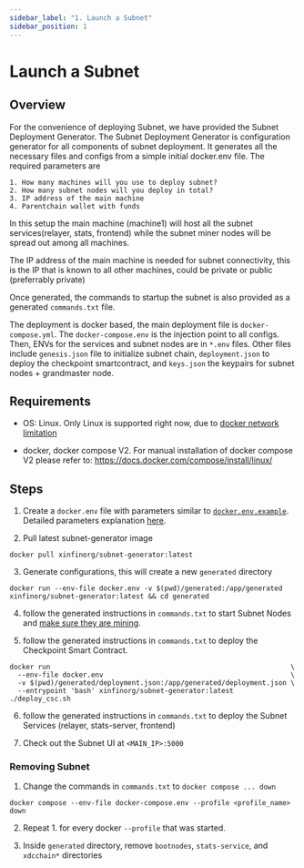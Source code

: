 ```yaml
---
sidebar_label: "1. Launch a Subnet"
sidebar_position: 1
---
```


# Launch a Subnet

## Overview
  For the convenience of deploying Subnet, we have provided the Subnet Deployment Generator. The Subnet Deployment Generator is configuration generator for all components of subnet deployment. It generates all the necessary files and configs from a simple initial docker.env file. The required parameters are 

    1. How many machines will you use to deploy subnet?
    2. How many subnet nodes will you deploy in total?
    3. IP address of the main machine
    4. Parentchain wallet with funds

  In this setup the main machine (machine1) will host all the subnet services(relayer, stats, frontend) while the subnet miner nodes will be spread out among all machines.
  
  The IP address of the main machine is needed for subnet connectivity, this is the IP that is known to all other machines, could be private or public (preferrably private)

  Once generated, the commands to startup the subnet is also provided as a generated `commands.txt` file.

  The deployment is docker based, the main deployment file is `docker-compose.yml`. The `docker-compose.env` is the injection point to all configs. Then, ENVs for the services and subnet nodes are in `*.env` files. Other files include `genesis.json` file to initialize subnet chain, `deployment.json` to deploy the checkpoint smartcontract, and `keys.json` the keypairs for subnet nodes + grandmaster node.

## Requirements
  - OS: Linux. Only Linux is supported right now, due to [docker network limitation](https://docs.docker.com/network/drivers/host/#:~:text=The%20host%20networking%20driver%20only%20works%20on%20Linux%20hosts%2C%20and%20is%20not%20supported%20on%20Docker%20Desktop%20for%20Mac%2C%20Docker%20Desktop%20for%20Windows) 
  
  - docker, docker compose V2. For manual installation of docker compose V2 please refer to: https://docs.docker.com/compose/install/linux/
  
## Steps
  1. Create a `docker.env` file with parameters similar to [`docker.env.example`](https://github.com/XinFinOrg/XinFin-Node/blob/master/subnet/deployment-generator/docker.env.example). Detailed parameters explanation [here](https://xinfinorg.github.io/xdc-subnet-docs/deployment/configs_explanation).

  2. Pull latest subnet-generator image
  ```
  docker pull xinfinorg/subnet-generator:latest
  ```
  
  3. Generate configurations, this will create a new `generated` directory
  ```
  docker run --env-file docker.env -v $(pwd)/generated:/app/generated xinfinorg/subnet-generator:latest && cd generated
  ```

  4. follow the generated instructions in `commands.txt` to start Subnet Nodes and [make sure they are mining](https://xinfinorg.github.io/xdc-subnet-docs/deployment/debug_guide#subnet-nodes).

  5. follow the generated instructions in `commands.txt` to deploy the Checkpoint Smart Contract. 
  ```
  docker run                                                           \
    --env-file docker.env                                              \
    -v $(pwd)/generated/deployment.json:/app/generated/deployment.json \
    --entrypoint 'bash' xinfinorg/subnet-generator:latest ./deploy_csc.sh
  ```

  6. follow the generated instructions in `commands.txt` to deploy the Subnet Services (relayer, stats-server, frontend)

  7. Check out the Subnet UI at `<MAIN_IP>:5000`

### Removing Subnet
  1.  Change the commands in `commands.txt` to `docker compose ... down`
  ```
  docker compose --env-file docker-compose.env --profile <profile_name> down 
  ```

  2. Repeat 1. for every docker `--profile` that was started. 

  3. Inside `generated` directory, remove `bootnodes`, `stats-service`, and `xdcchain*` directories

